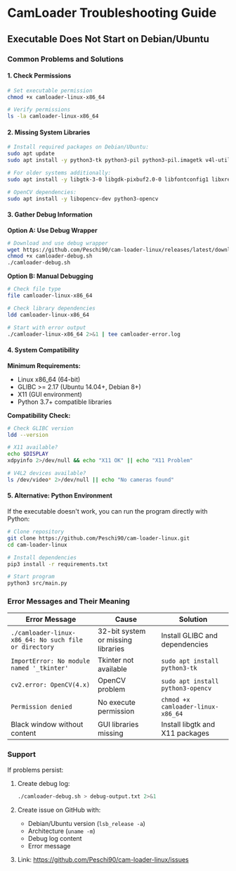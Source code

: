 # CamLoader Troubleshooting Guide

## Executable Does Not Start on Debian/Ubuntu

### Common Problems and Solutions

#### 1. Check Permissions
```bash
# Set executable permission
chmod +x camloader-linux-x86_64

# Verify permissions
ls -la camloader-linux-x86_64
```

#### 2. Missing System Libraries
```bash
# Install required packages on Debian/Ubuntu:
sudo apt update
sudo apt install -y python3-tk python3-pil python3-pil.imagetk v4l-utils

# For older systems additionally:
sudo apt install -y libgtk-3-0 libgdk-pixbuf2.0-0 libfontconfig1 libxrender1 libxinerama1 libxi6 libxrandr2 libxcursor1 libxcomposite1 libxdamage1 libxfixes3 libxss1 libxtst6 libasound2

# OpenCV dependencies:
sudo apt install -y libopencv-dev python3-opencv
```

#### 3. Gather Debug Information

**Option A: Use Debug Wrapper**
```bash
# Download and use debug wrapper
wget https://github.com/Peschi90/cam-loader-linux/releases/latest/download/camloader-debug.sh
chmod +x camloader-debug.sh
./camloader-debug.sh
```

**Option B: Manual Debugging**
```bash
# Check file type
file camloader-linux-x86_64

# Check library dependencies
ldd camloader-linux-x86_64

# Start with error output
./camloader-linux-x86_64 2>&1 | tee camloader-error.log
```

#### 4. System Compatibility

**Minimum Requirements:**
- Linux x86_64 (64-bit)
- GLIBC >= 2.17 (Ubuntu 14.04+, Debian 8+)
- X11 (GUI environment)
- Python 3.7+ compatible libraries

**Compatibility Check:**
```bash
# Check GLIBC version
ldd --version

# X11 available?
echo $DISPLAY
xdpyinfo 2>/dev/null && echo "X11 OK" || echo "X11 Problem"

# V4L2 devices available?
ls /dev/video* 2>/dev/null || echo "No cameras found"
```

#### 5. Alternative: Python Environment

If the executable doesn't work, you can run the program directly with Python:

```bash
# Clone repository
git clone https://github.com/Peschi90/cam-loader-linux.git
cd cam-loader-linux

# Install dependencies
pip3 install -r requirements.txt

# Start program
python3 src/main.py
```

### Error Messages and Their Meaning

| Error Message | Cause | Solution |
|---------------|-------|----------|
| `./camloader-linux-x86_64: No such file or directory` | 32-bit system or missing libraries | Install GLIBC and dependencies |
| `ImportError: No module named '_tkinter'` | Tkinter not available | `sudo apt install python3-tk` |
| `cv2.error: OpenCV(4.x)` | OpenCV problem | `sudo apt install python3-opencv` |
| `Permission denied` | No execute permission | `chmod +x camloader-linux-x86_64` |
| Black window without content | GUI libraries missing | Install libgtk and X11 packages |

### Support

If problems persist:

1. Create debug log:
   ```bash
   ./camloader-debug.sh > debug-output.txt 2>&1
   ```

2. Create issue on GitHub with:
   - Debian/Ubuntu version (`lsb_release -a`)
   - Architecture (`uname -m`)
   - Debug log content
   - Error message

3. Link: https://github.com/Peschi90/cam-loader-linux/issues
